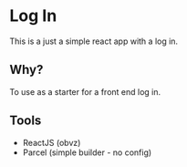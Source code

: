 Log In
=================

This is a just a simple react app with a log in.


Why?
------------

To use as a starter for a front end log in.

Tools
------------

- ReactJS (obvz)
- Parcel (simple builder - no config)
